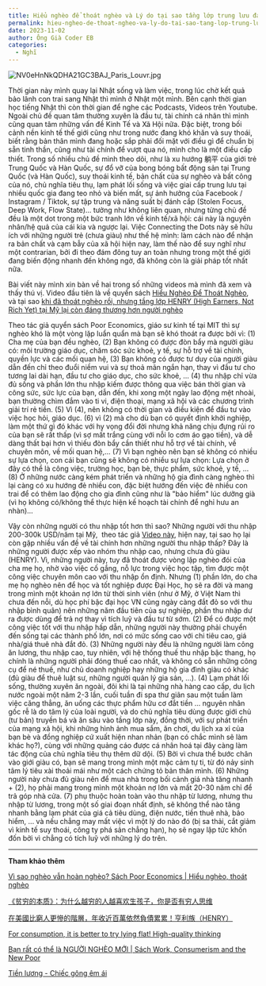 ```yaml
---
title: Hiểu nghèo để thoát nghèo và Lý do tại sao tầng lớp trung lưu đang dần biến mất tại Mỹ
permalink: hieu-ngheo-de-thoat-ngheo-va-ly-do-tai-sao-tang-lop-trung-luu-dang-dan-bien-mat-tai-my/
date: 2023-11-02
author: Ông Già Coder EB
categories:
  - Nghĩ
---
```


![NV0eHnNkQDHA21GC3BAJ_Paris_Louvr.jpg](/images/db59e6e8-c1ab-4ff3-9778-ff03e63b2554/NV0eHnNkQDHA21GC3BAJ_Paris_Louvr.jpg)

Thời gian này mình quay lại Nhật sống và làm việc, trong lúc chờ kết quả bảo lãnh con trai sang Nhật thì mình ở Nhật một mình. Bên cạnh thời gian học tiếng Nhật thì còn thời gian để nghe các Podcasts, Videos trên Youtube. Ngoài chủ đề quan tâm thường xuyên là đầu tư, tài chính cá nhân thì mình cũng quan tâm những vấn đề Kinh Tế và Xã Hội nữa. Đặc biệt, trong bối cảnh nền kinh tế thế giới cũng như trong nước đang khó khăn và suy thoái, biết rằng bản thân mình đang hoặc sắp phải đối mặt với điều gì để chuẩn bị sẵn tinh thần, cũng như tài chính để vượt qua nó, mình cho là một điều cấp thiết. Trong số nhiều chủ đề mình theo dõi, như là xu hướng 躺平 của giới trẻ Trung Quốc và Hàn Quốc, sự đổ vỡ của bong bóng bất động sản tại Trung Quốc (và Hàn Quốc), suy thoái kinh tế, bản chất của sự nghèo và bất công của nó, chủ nghĩa tiêu thụ, lạm phát lối sống và việc giai cấp trung lưu tại nhiều quốc gia đang teo nhỏ và biến mất, sự ảnh hưởng của Facebook / Instagram / Tiktok, sự tập trung và năng suất bị đánh cắp (Stolen Focus, Deep Work, Flow State)... tưởng như không liên quan, nhưng từng chủ đề đều là một dot trong một bức tranh lớn về kinh tế/xã hội: cái này là nguyên nhân/hệ quả của cái kia và ngược lại. Việc Connecting the Dots này sẽ hữu ích với những người trẻ (chưa giàu) như thế hệ mình: làm cách nào để nhận ra bản chất và cạm bẫy của xã hội hiện nay, làm thế nào để suy nghĩ như một contrarian, bởi đi theo đám đông tuy an toàn nhưng trong một thế giới đang biến động nhanh đến không ngờ, đã không còn là giải pháp tốt nhất nữa.

Bài viết này mình xin bàn về hai trong số những videos mà mình đã xem và thấy thú vị. Video đầu tiên là về quyển sách [Hiểu Nghèo Để Thoát Nghèo](https://www.youtube.com/watch?v=w6qNDFxRbwk&ref=duongdao.family), và tại sao [khi đã thoát nghèo rồi, nhưng tầng lớp HENRY (High Earners, Not Rich Yet) tại Mỹ lại còn đáng thương hơn người nghèo](https://www.youtube.com/watch?v=aGik8Korp3Q&ref=duongdao.family)

Theo tác giả quyển sách Poor Economics, giáo sư kinh tế tại MIT thì sự nghèo khó là một vòng lặp luẩn quẩn mà bạn sẽ khó thoát ra được bởi vì: (1) Cha mẹ của bạn đều nghèo, (2) Bạn không có được đòn bẩy mà người giàu có: môi trường giáo dục, chăm sóc sức khoẻ, y tế, sự hỗ trợ về tài chính, quyền lực và các mối quan hệ, (3) Bạn không có được tư duy của người giàu dẫn đến chỉ theo đuổi niềm vui và sự thoả mãn ngắn hạn, thay vì đầu tư cho tương lai dài hạn, đầu tư cho giáo dục, cho sức khoẻ, ... (4) thu nhập chỉ vừa đủ sống và phần lớn thu nhập kiếm được thông qua việc bán thời gian và công sức, sức lực của bạn, dẫn đến, khi xong một ngày lao động mệt nhoài, bạn thường chìm đắm vào ti vi, điện thoại, mạng xã hội và các chương trình giải trí rẻ tiền. (5) Vì (4), nên không có thời gian và điều kiện để đầu tư vào việc học hỏi, giáo dục. (6) vì (2) mà cho dù bạn có quyết định khởi nghiệp, làm một thứ gì đó khác với hy vọng đổi đời nhưng khả năng chịu đựng rủi ro của bạn sẽ rất thấp (vì sợ mất trắng cùng với nỗi lo cơm áo gạo tiền), và dễ dàng thất bại hơn vì thiếu đòn bẩy cần thiết như hỗ trợ về tài chính, về chuyên môn, về mối quan hệ,... (7) Vì bạn nghèo nên bạn sẽ không có nhiều sự lựa chọn, con cái bạn cũng sẽ không có nhiều sự lựa chọn: Lựa chọn ở đây có thể là công việc, trường học, bạn bè, thực phẩm, sức khoẻ, y tế, ... (8) Ở những nước càng kém phát triển và những hộ gia đình càng nghèo thì lại càng có xu hướng đẻ nhiều con, đặc biệt hướng đến việc đẻ nhiều con trai để có thêm lao động cho gia đình cũng như là "bảo hiểm" lúc dưỡng già (vì họ không có/không thể thực hiện kế hoạch tài chính để nghỉ hưu an nhàn)...

Vậy còn những người có thu nhập tốt hơn thì sao? Những người với thu nhập 200-300k USD/năm tại Mỹ,  theo tác giả [Video này](https://www.youtube.com/watch?v=aGik8Korp3Q&ref=duongdao.family), hiện nay, tại sao họ lại còn gặp nhiều vấn đề về tài chính hơn những người thu nhập thấp? Đây là những người được xếp vào nhóm thu nhập cao, nhưng chưa đủ giàu (HENRY). Vì, những người này, tuy đã thoát được vòng lặp nghèo đói của cha mẹ họ, nhờ vào việc cố gắng, nỗ lực trong việc học tập, tìm được một công việc chuyên môn cao với thu nhập ổn định. Nhưng (1) phần lớn, do cha mẹ họ nghèo nên để học và tốt nghiệp được Đại Học, họ sẽ ra đời và mang trong mình một khoản nợ lớn từ thời sinh viên (như ở Mỹ, ở Việt Nam thì chưa đến nỗi, dù học phí bậc đại học VN cũng ngày càng đắt đỏ so với thu nhập bình quân) nên những năm đầu tiên của sự nghiệp, phần thu nhập dư ra được dùng để trả nợ thay vì tích luỹ và đầu tư từ sớm. (2) Để có được một công việc tốt với thu nhập hấp dẫn, những người này thường phải chuyển đến sống tại các thành phố lớn, nơi có mức sống cao với chi tiêu cao, giá nhà/giá thuê nhà đắt đỏ. (3) Những người này đều là những người làm công ăn lương, thu nhập cao, tuy nhiên, với hệ thống thuế thu nhập bậc thang, họ chính là những người phải đóng thuế cao nhất, và không có sẵn những công cụ để né thuế, như chủ doanh nghiệp hay những hộ gia đình giàu có khác (đủ giàu để thuê luật sư, những người quản lý gia sản, ...). (4) Lạm phát lối sống, thường xuyên ăn ngoài, đôi khi là tại những nhà hàng cao cấp, du lịch nước ngoài một năm 2-3 lần, cuối tuần đi spa thư giãn sau một tuần làm việc căng thẳng, ăn uống các thực phẩm hữu cơ đắt tiền ... nguyên nhân gốc rễ là do tâm lý của loài người, và do chủ nghĩa tiêu dùng được giới chủ (tư bản) truyền bá và ăn sâu vào tầng lớp này, đồng thời, với sự phát triển của mạng xã hội, khi những hình ảnh mua sắm, ăn chơi, du lịch xa xỉ của bạn bè và đồng nghiệp cứ xuất hiện nhan nhản (bạn có chắc mình sẽ làm khác họ?), cùng với những quảng cáo được cá nhân hoá tại đây càng làm tác động của chủ nghĩa tiêu thụ thêm dữ dội. (5) Bởi vì chưa thể bước chân vào giới giàu có, bạn sẽ mang trong mình một mặc cảm tự ti, từ đó nảy sinh tâm lý tiêu xài thoải mái như một cách chứng tỏ bản thân mình. (6) Những người này chưa đủ giàu nên để mua nhà trong bối cảnh giá nhà tăng nhanh + (2), họ phải mang trong mình một khoản nợ lớn và mất 20-30 năm chỉ để trả góp nhà cửa. (7) phụ thuộc hoàn toàn vào thu nhập từ lương, nhưng thu nhập từ lương, trong một số giai đoạn nhất định, sẽ không thể nào tăng nhanh bằng lạm phát của giá cả tiêu dùng, điện nước, tiền thuê nhà, bảo hiểm, ... và nếu chẳng may mất việc vì một lý do nào đó (bị sa thải, cắt giảm vì kinh tế suy thoái, công ty phá sản chẳng hạn), họ sẽ ngay lập tức khốn đốn bởi vì chẳng có tích luỹ với những lý do trên.

---

**Tham khảo thêm**

[Vì sao nghèo vẫn hoàn nghèo? Sách Poor Economics | Hiểu nghèo, thoát nghèo](https://www.youtube.com/watch?v=w6qNDFxRbwk&ref=duongdao.family)

[《贫穷的本质》：为什么越穷的人越喜欢生孩子，你是否有穷人思维](https://www.youtube.com/watch?v=3KxNc1-Pzbw&ref=duongdao.family)

[在美國比窮人更慘的階層，年收近百萬依然負債累累！亨利族（HENRY）](https://www.youtube.com/watch?v=aGik8Korp3Q&ref=duongdao.family)

[For consumption, it is better to try lying flat! High-quality thinking](https://www.youtube.com/watch?v=PnjDfmGkfyQ&ref=duongdao.family)

[Bạn rất có thể là NGƯỜI NGHÈO MỚI | Sách Work, Consumerism and the New Poor](https://www.youtube.com/watch?v=FVWdbgnfeN8&ref=duongdao.family)

[Tiền lương - Chiếc gông êm ái](https://www.youtube.com/watch?v=-fztL_Umr78&ref=duongdao.family)
